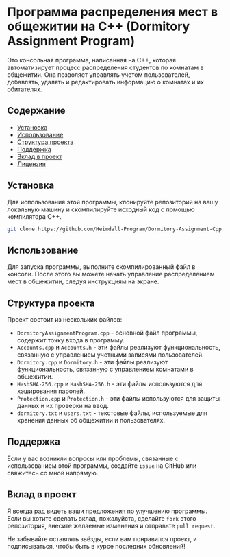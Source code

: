 # Программа распределения мест в общежитии на C++ (Dormitory Assignment Program)

Это консольная программа, написанная на C++, которая автоматизирует процесс распределения студентов по комнатам в общежитии. Она позволяет управлять учетом пользователей, добавлять, удалять и редактировать информацию о комнатах и их обитателях.

## Содержание

- [Установка](#установка)
- [Использование](#использование)
- [Структура проекта](#структура-проекта)
- [Поддержка](#поддержка)
- [Вклад в проект](#вклад-в-проект)
- [Лицензия](#лицензия)

## Установка

Для использования этой программы, клонируйте репозиторий на вашу локальную машину и скомпилируйте исходный код с помощью компилятора C++.

```bash
git clone https://github.com/Heimdall-Program/Dormitory-Assignment-Cpp.git
```

## Использование

Для запуска программы, выполните скомпилированный файл в консоли. После этого вы можете начать управление распределением мест в общежитии, следуя инструкциям на экране.

## Структура проекта

Проект состоит из нескольких файлов:

- `DormitoryAssignmentProgram.cpp` - основной файл программы, содержит точку входа в программу.
- `Accounts.cpp` и `Accounts.h` - эти файлы реализуют функциональность, связанную с управлением учетными записями пользователей.
- `Dormitory.cpp` и `Dormitory.h` - эти файлы реализуют функциональность, связанную с управлением комнатами в общежитии.
- `HashSHA-256.cpp` и `HashSHA-256.h` - эти файлы используются для хэширования паролей.
- `Protection.cpp` и `Protection.h` - эти файлы используются для защиты данных и их проверки на ввод.
- `dormitory.txt` и `users.txt` - текстовые файлы, используемые для хранения данных об общежитии и пользователях.

## Поддержка

Если у вас возникли вопросы или проблемы, связанные с использованием этой программы, создайте `issue` на GitHub или свяжитесь со мной напрямую.

## Вклад в проект

Я всегда рад видеть ваши предложения по улучшению программы. Если вы хотите сделать вклад, пожалуйста, сделайте `fork` этого репозитория, внесите желаемые изменения и отправьте `pull request`.

Не забывайте оставлять звёзды, если вам понравился проект, и подписываться, чтобы быть в курсе последних обновлений!
